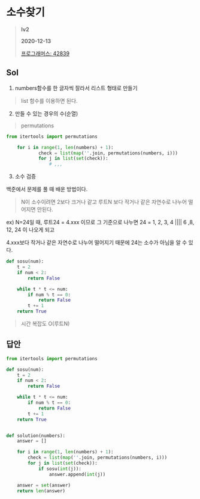 # 소수찾기
> **lv2**
>
> **2020-12-13**
>
> [프로그래머스: 42839](https://programmers.co.kr/learn/courses/30/lessons/42839)


## Sol

1. numbers함수를 한 글자씩 잘라서 리스트 형태로 만들기
> list 함수를 이용하면 된다.

2. 만들 수 있는 경우의 수(순열)
> permutations
```python
from itertools import permutations

    for i in range(1, len(numbers) + 1):
            check = list(map(''.join, permutations(numbers, i)))
            for j in list(set(check)):
                # ,,,
```

3. 소수 검증

백준에서 문제를 풀 때 배운 방법이다. 
> N이 소수이려면 2보다 크거나 같고 루트N 보다 작거나 같은 자연수로 나누어 떨어지면 안된다.
 
 ex) N=24일 때, 루트24 = 4.xxx 이므로 그 기준으로 나누면 24 = 1, 2, 3, 4 |||| 6 ,8, 12, 24 이 나오게 되고
 
4.xxx보다 작거나 같은 자연수로 나누어 떨어지기 때문에 24는 소수가 아님을 알 수 있다.

```python
def sosu(num):
    t = 2
    if num < 2:
        return False

    while t * t <= num:
        if num % t == 0:
            return False
        t += 1
    return True
```
> 시간 복잡도 O(루트N)


## 답안
```python
from itertools import permutations

def sosu(num):
    t = 2
    if num < 2:
        return False

    while t * t <= num:
        if num % t == 0:
            return False
        t += 1
    return True


def solution(numbers):
    answer = []

    for i in range(1, len(numbers) + 1):
        check = list(map(''.join, permutations(numbers, i)))
        for j in list(set(check)):
            if sosu(int(j)):
                answer.append(int(j))

    answer = set(answer)
    return len(answer)
```
